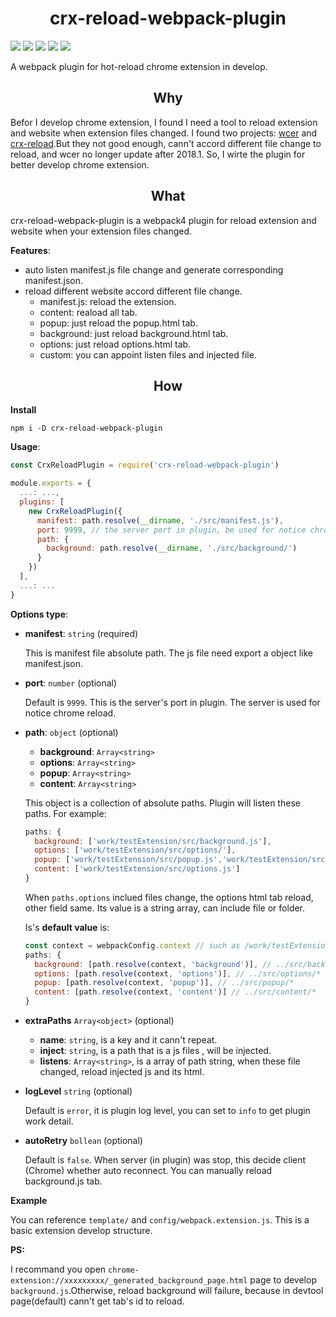 <h1 align="center">crx-reload-webpack-plugin</h1>

![](https://img.shields.io/badge/webpack-4-green.svg?style=for-the-badge&logo=webpack)
![](https://img.shields.io/david/larendorr/crx-reload-webpack-plugin.svg?style=for-the-badge)
![](https://img.shields.io/github/issues-raw/larendorr/crx-reload-webpack-plugin.svg?style=for-the-badge)
![](https://img.shields.io/badge/language-typescript-294E80.svg?style=for-the-badge)
![](https://img.shields.io/github/license/larendorr/crx-reload-webpack-plugin.svg?style=for-the-badge)

A webpack plugin for hot-reload chrome extension in develop.

<h2 align="center">Why</h2>

Befor I develop chrome extension, I found I need a tool to reload extension and website when extension files changed. I found two projects: [wcer](https://github.com/YuraDev/wcer) and [crx-reload](https://github.com/xpl/crx-hotreload).But they not good enough, cann't accord different file change to reload, and wcer no longer update after 2018.1. So, I wirte the plugin for better develop chrome extension.

<h2 align="center">What</h2>

crx-reload-webpack-plugin is a webpack4 plugin for reload extension and website when your extension files changed.

**Features**:
- auto listen manifest.js file change and generate corresponding manifest.json.
- reload different website accord different file change.
  - manifest.js: reload the extension.
  - content: reaload all tab.
  - popup: just reload the popup.html tab.
  - background: just reload background.html tab.
  - options: just reload options.html tab.
  - custom: you can appoint listen files and injected file.

<h2 align="center">How</h2>

**Install**

`npm i -D crx-reload-webpack-plugin`

**Usage**:
```js
const CrxReloadPlugin = require('crx-reload-webpack-plugin')

module.exports = {
  ...: ...,
  plugins: [
    new CrxReloadPlugin({
      manifest: path.resolve(__dirname, './src/manifest.js'),
      port: 9999, // the server port in plugin, be used for notice chrome reload
      path: {
        background: path.resolve(__dirname, './src/background/')
      }
    })
  ],
  ...: ...
}
```
**Options type**:
- **manifest**: `string` (required)

  This is manifest file absolute path. The js file need export a object like manifest.json.
- **port**: `number` (optional)

  Default is `9999`. This is the server's port in plugin. The server is used for notice chrome reload.
- **path**: `object` (optional)
  - **background**: `Array<string>`
  - **options**: `Array<string>`
  - **popup**: `Array<string>`
  - **content**: `Array<string>`

  This object is a collection of absolute paths. Plugin will listen these paths.
  For example:
  ```js
  paths: {
    background: ['work/testExtension/src/background.js'],
    options: ['work/testExtension/src/options/'],
    popup: ['work/testExtension/src/popup.js','work/testExtension/src/popup.html'],
    content: ['work/testExtension/src/options.js']
  }
  ```
  When `paths.options` inclued files change, the options html tab reload, other field same. 
  Its value is a string array, can include file or folder.

  Is's **default value** is:
  ```js
  const context = webpackConfig.context // such as /work/testExtension/src
  paths: {
    background: [path.resolve(context, 'background')], // ../src/background/*
    options: [path.resolve(context, 'options')], // ../src/options/*
    popup: [path.resolve(context, 'popup')], // ../src/popup/*
    content: [path.resolve(context, 'content')] // ../src/content/*
  }
  ```

- **extraPaths** `Array<object>` (optional)
  - **name**: `string`, is a key and it cann't repeat.
  - **inject**: `string`, is a path that is a js files , will be injected.
  - **listens**: `Array<string>`, is a array of path string, when these file changed, reload injected js and its html.

- **logLevel** `string` (optional)

  Default is `error`, it is plugin log level, you can set to `info` to get plugin work detail.

- **autoRetry** `bollean` (optional)

  Default is `false`. When server (in plugin) was stop, this decide client (Chrome) whether auto reconnect. You can manually reload background.js tab.

**Example**

You can reference `template/` and `config/webpack.extension.js`. This is a basic extension develop structure.

**PS:**

I recommand you open `chrome-extension://xxxxxxxxx/_generated_background_page.html` page to develop `background.js`.Otherwise, reload background will failure, because in devtool page(default) cann't get tab's id to reload.